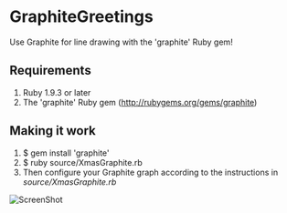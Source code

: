 GraphiteGreetings
=================

Use Graphite for line drawing with the 'graphite' Ruby gem!

Requirements
------------
1. Ruby 1.9.3 or later
1. The 'graphite' Ruby gem (http://rubygems.org/gems/graphite)

Making it work
----------------
1. $ gem install 'graphite'
1. $ ruby source/XmasGraphite.rb
1. Then configure your Graphite graph according to the instructions in *source/XmasGraphite.rb*

![ScreenShot](https://raw.github.com/matthewskelton/GraphiteGreetings/master/screenshots/Graphite_XmasTree_demo.png)
